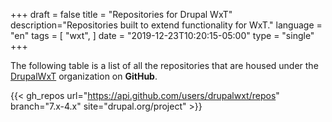 +++
draft = false
title = "Repositories for Drupal WxT"
description="Repositories built to extend functionality for WxT."
language = "en"
tags = [
    "wxt",
]
date = "2019-12-23T10:20:15-05:00"
type = "single"
+++

The following table is a list of all the repositories that are housed under the <a href="https://github.com/drupalwxt">DrupalWxT</a> organization on **GitHub**.

{{< gh_repos url="https://api.github.com/users/drupalwxt/repos" branch="7.x-4.x" site="drupal.org/project" >}}
